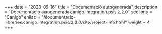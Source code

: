 +++
date        = "2020-06-16"
title       = "Documentació autogenerada"
description = "Documentació autogenerada canigo.integration.psis 2.2.0"
sections    = "Canigó"
enllac		= "/documentacio-llibreries/canigo.integration.psis/2.2.0/site/project-info.html"
weight      = 4
+++
